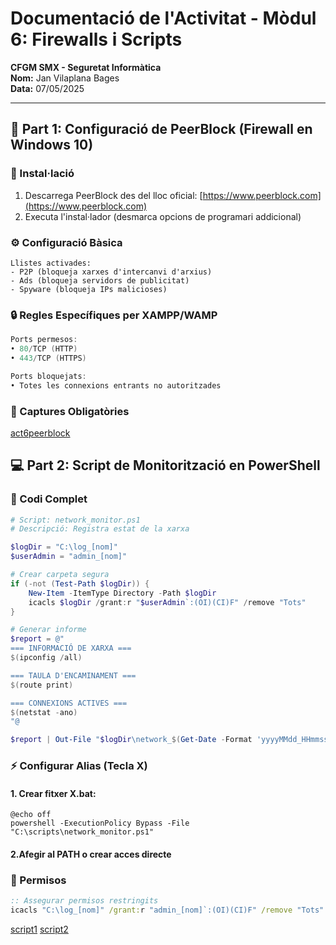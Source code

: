 # **Documentació de l'Activitat - Mòdul 6: Firewalls i Scripts**  
**CFGM SMX - Seguretat Informàtica**  
**Nom:** Jan Vilaplana Bages  
**Data:** 07/05/2025

---

## **📌 Part 1: Configuració de PeerBlock (Firewall en Windows 10)**

### **🔧 Instal·lació**
1. Descarrega PeerBlock des del lloc oficial: [https://www.peerblock.com](https://www.peerblock.com)
2. Executa l'instal·lador (desmarca opcions de programari addicional)

### **⚙️ Configuració Bàsica**
```plaintext
Llistes activades:
- P2P (bloqueja xarxes d'intercanvi d'arxius)
- Ads (bloqueja servidors de publicitat)
- Spyware (bloqueja IPs malicioses)
```
### **🔒 Regles Específiques per XAMPP/WAMP**
```powershell
Ports permesos:
• 80/TCP (HTTP)
• 443/TCP (HTTPS)

Ports bloquejats:
• Totes les connexions entrants no autoritzades
```
### **📸 Captures Obligatòries**
[act6peerblock](Capturas/Act7_M6/llistapeerblock.png)

## **💻 Part 2: Script de Monitorització en PowerShell**
### **📜 Codi Complet**
```powershell
# Script: network_monitor.ps1
# Descripció: Registra estat de la xarxa

$logDir = "C:\log_[nom]"
$userAdmin = "admin_[nom]"

# Crear carpeta segura
if (-not (Test-Path $logDir)) {
    New-Item -ItemType Directory -Path $logDir
    icacls $logDir /grant:r "$userAdmin`:(OI)(CI)F" /remove "Tots"
}

# Generar informe
$report = @"
=== INFORMACIÓ DE XARXA ===
$(ipconfig /all)

=== TAULA D'ENCAMINAMENT ===
$(route print)

=== CONNEXIONS ACTIVES ===
$(netstat -ano)
"@

$report | Out-File "$logDir\network_$(Get-Date -Format 'yyyyMMdd_HHmmss').txt"
```
### **⚡ Configurar Alias (Tecla X)**
#### 1. Crear fitxer X.bat:
```batch
@echo off
powershell -ExecutionPolicy Bypass -File "C:\scripts\network_monitor.ps1"
```
#### 2.Afegir al PATH o crear acces directe
### **🔐 Permisos**
```cmd
:: Assegurar permisos restringits
icacls "C:\log_[nom]" /grant:r "admin_[nom]`:(OI)(CI)F" /remove "Tots"
```
[script1](script1.png)
[script2](script2.png)
